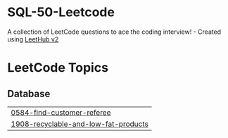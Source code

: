 # SQL-50-Leetcode
A collection of LeetCode questions to ace the coding interview! - Created using [LeetHub v2](https://github.com/arunbhardwaj/LeetHub-2.0)

<!---LeetCode Topics Start-->
# LeetCode Topics
## Database
|  |
| ------- |
| [0584-find-customer-referee](https://github.com/GauravTupe0/SQL-50-Leetcode/tree/master/0584-find-customer-referee) |
| [1908-recyclable-and-low-fat-products](https://github.com/GauravTupe0/SQL-50-Leetcode/tree/master/1908-recyclable-and-low-fat-products) |
<!---LeetCode Topics End-->